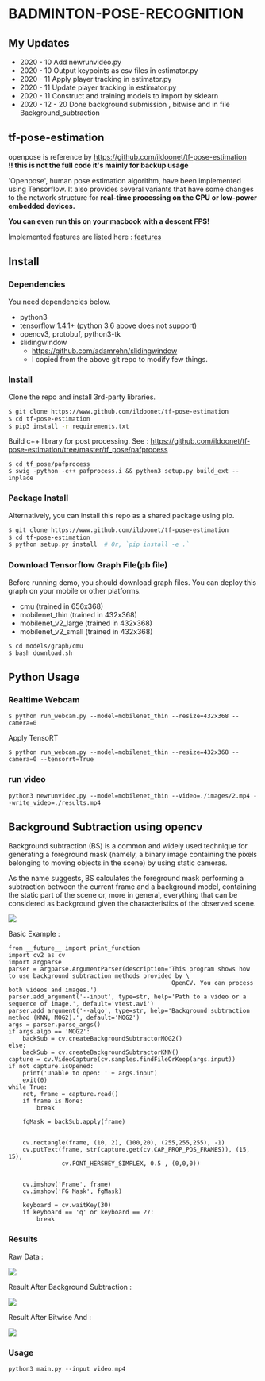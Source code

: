 # BADMINTON-POSE-RECOGNITION

## My Updates
- 2020 - 10  Add newrunvideo.py 
- 2020 - 10  Output keypoints as csv files in estimator.py
- 2020 - 11  Apply player tracking in estimator.py
- 2020 - 11  Update player tracking in estimator.py
- 2020 - 11  Construct and training models to import by sklearn
- 2020 - 12 - 20   Done background submission , bitwise and in file Background_subtraction

## tf-pose-estimation 
openpose is reference by https://github.com/ildoonet/tf-pose-estimation <br>
**!! this is not the full code it's mainly for backup usage**

'Openpose', human pose estimation algorithm, have been implemented using Tensorflow. It also provides several variants that have some changes to the network structure for **real-time processing on the CPU or low-power embedded devices.**

**You can even run this on your macbook with a descent FPS!**

Implemented features are listed here : [features](./etcs/feature.md)

## Install

### Dependencies

You need dependencies below.

- python3
- tensorflow 1.4.1+ (python 3.6 above does not support)
- opencv3, protobuf, python3-tk
- slidingwindow
  - https://github.com/adamrehn/slidingwindow
  - I copied from the above git repo to modify few things.

### Install

Clone the repo and install 3rd-party libraries.

```bash
$ git clone https://www.github.com/ildoonet/tf-pose-estimation
$ cd tf-pose-estimation
$ pip3 install -r requirements.txt
```

Build c++ library for post processing. See : https://github.com/ildoonet/tf-pose-estimation/tree/master/tf_pose/pafprocess
```
$ cd tf_pose/pafprocess
$ swig -python -c++ pafprocess.i && python3 setup.py build_ext --inplace
```

### Package Install

Alternatively, you can install this repo as a shared package using pip.

```bash
$ git clone https://www.github.com/ildoonet/tf-pose-estimation
$ cd tf-pose-estimation
$ python setup.py install  # Or, `pip install -e .`
```

### Download Tensorflow Graph File(pb file)

Before running demo, you should download graph files. You can deploy this graph on your mobile or other platforms.

- cmu (trained in 656x368)
- mobilenet_thin (trained in 432x368)
- mobilenet_v2_large (trained in 432x368)
- mobilenet_v2_small (trained in 432x368)

```
$ cd models/graph/cmu
$ bash download.sh
```

## Python Usage

### Realtime Webcam

```
$ python run_webcam.py --model=mobilenet_thin --resize=432x368 --camera=0
```

Apply TensoRT 

```
$ python run_webcam.py --model=mobilenet_thin --resize=432x368 --camera=0 --tensorrt=True
```

### run video
```
python3 newrunvideo.py --model=mobilenet_thin --video=./images/2.mp4 --write_video=./results.mp4
```

## Background Subtraction using opencv

Background subtraction (BS) is a common and widely used technique for generating a foreground mask (namely, a binary image containing the pixels belonging to moving objects in the scene) by using static cameras.<br>

As the name suggests, BS calculates the foreground mask performing a subtraction between the current frame and a background model, containing the static part of the scene or, more in general, everything that can be considered as background given the characteristics of the observed scene.<br>

![](https://i.imgur.com/PbVLrGX.png)

Basic Example :
```
from __future__ import print_function
import cv2 as cv
import argparse
parser = argparse.ArgumentParser(description='This program shows how to use background subtraction methods provided by \
                                              OpenCV. You can process both videos and images.')
parser.add_argument('--input', type=str, help='Path to a video or a sequence of image.', default='vtest.avi')
parser.add_argument('--algo', type=str, help='Background subtraction method (KNN, MOG2).', default='MOG2')
args = parser.parse_args()
if args.algo == 'MOG2':
    backSub = cv.createBackgroundSubtractorMOG2()
else:
    backSub = cv.createBackgroundSubtractorKNN()
capture = cv.VideoCapture(cv.samples.findFileOrKeep(args.input))
if not capture.isOpened:
    print('Unable to open: ' + args.input)
    exit(0)
while True:
    ret, frame = capture.read()
    if frame is None:
        break
    
    fgMask = backSub.apply(frame)
    
    
    cv.rectangle(frame, (10, 2), (100,20), (255,255,255), -1)
    cv.putText(frame, str(capture.get(cv.CAP_PROP_POS_FRAMES)), (15, 15),
               cv.FONT_HERSHEY_SIMPLEX, 0.5 , (0,0,0))
    
    
    cv.imshow('Frame', frame)
    cv.imshow('FG Mask', fgMask)
    
    keyboard = cv.waitKey(30)
    if keyboard == 'q' or keyboard == 27:
        break
```
### Results

Raw Data :

![](https://i.imgur.com/nYN5yIP.png)

Result After Background Subtraction :

![](https://i.imgur.com/SdBoDjt.png)

Result After Bitwise And :

![](https://i.imgur.com/u5ZV8bG.png)

### Usage
```
python3 main.py --input video.mp4
```




